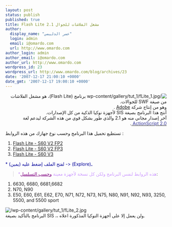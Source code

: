 ```yaml
---
layout: post
status: publish
published: true
title: Flash Lite 2.1 مشغل الفلاشات للجوال
author:
  display_name: "عمر الدليمي"
  login: admin
  email: i@omardo.com
  url: http://www.omardo.com
author_login: admin
author_email: i@omardo.com
author_url: http://www.omardo.com
wordpress_id: 23
wordpress_url: http://www.omardo.com/blog/archives/23
date: '2007-12-17 21:00:10 +0000'
date_gmt: '2007-12-17 19:00:10 +0000'
---
```

<p dir="rtl"><img alt="/wp-content/gallery/tut_1/fLite_1.jpg" title="/wp-content/gallery/tut_1/fLite_1.jpg" url="مشغل الفلاشات على الجوال Flash lite 2.1" /> برنامج (Flash Lite)، هو مشغل الفلاشات من صيغة SWF للجوالات.<br />
وهو من إنتاج شركة <a href="http://ar.wikipedia.org/wiki/أدوبي">Adobe</a> .<br />
أنتج هذا البرنامج بصيغة SIS لأجهزة نوكيا الذكية من كل الإصدارات.<br />
آخر إصدار مجاني منه هو 2.1 والذي طور بشكل قوي من هذه الشركة ليدعم لغة <a title="لغة البرمجة أكشن سكربت تستخدم في برنامج الفلاش" href="http://en.wikipedia.org/wiki/ActionScript"><span style="color: #333399;">ActionScript 2.0</span></a><a href="http://ar.wikipedia.org/wiki/%D8%A3%D9%83%D8%B4%D9%86_%D8%B3%D9%83%D8%B1%D8%A8%D8%AA"> </a>.</p>
<p>تستطيع تحميل هذا البرنامج وحسب نوع جهازك من هذه الروابط :<!--more--></p>
<ol>
<li> <a href="http://www.omardo.com/blog/wp-content/uploads/flash_lite21-s60v2fp2.zip" />Flash Lite - S60 V2 FP2</a></li>
<li> <a href="http://www.omardo.com/blog/wp-content/uploads/flash_lite21-s60v2fp3.zip" />Flash Lite - S60 V2 FP3</a></li>
<li> <a href="http://www.omardo.com/blog/wp-content/uploads/flash_lite21-s60v3.zip" />Flash Lite - S60 V3</a></li>
</ol>
<p><span style="color: #000099;">* لفتح الملف إضغط عليه (يمين) -&gt; (Explore)ـ</span></p>
<blockquote><p><span style="color: #cc99ff;">*هذه الروابط لنفس البرنامج ولكن كل نسخة لأجهزة معينة </span><span style="color: #800080;"><span style="text-decoration: underline;">وحسب التسلسل</span></span>:</p></blockquote>
<ol>
<li>6630, 6680, 6681,6682</li>
<li>N70, N90</li>
<li>E50, E60, E61, E62, E70, N71, N72, N73, N75, N80, N91, N92, N93, 3250, 5500, and 5500 sport</li>
</ol>
<p><img alt="/wp-content/gallery/tut_1/fLite_2.jpg" title="/wp-content/gallery/tut_1/fLite_2.jpg" url="مشغل الفلاشات على الجوال Flash lite 2.1" /><br />
البرنامج بالتأكيد بصيغة SIS ،، ولن يعمل إلا على أجهزة النوكيا المذكورة اعلاه.<br />
<span style="color: #ffffff;">ـ </span></p>
